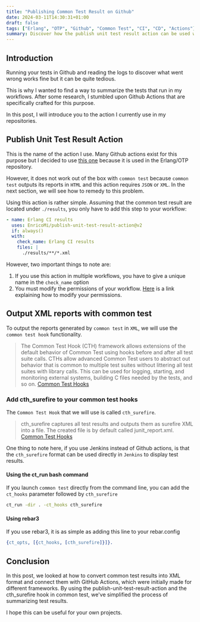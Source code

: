 ```yaml
---
title: "Publishing Common Test Result on Github"
date: 2024-03-11T14:30:31+01:00
draft: false
tags: ["Erlang", "OTP", "Github", "Common Test", "CI", "CD", "Actions"]
summary: Discover how the publish unit test result action can be used with the common test module
---
```


## Introduction

Running your tests in Github and reading the logs to discover what went wrong works fine but it can be quite tedious.

This is why I wanted to find a way to summarize the tests that run in my workflows. After some research, I stumbled upon Github Actions that are specifically crafted for this purpose.

In this post, I will introduce you to the action I currently use in my repositories.

## Publish Unit Test Result Action

This is the name of the action I use. Many Github actions exist for this purpose but I decided to use [this one](https://github.com/EnricoMi/publish-unit-test-result-action) because it is used in the Erlang/OTP repository.

However, it does not work out of the box with `common test` because `common test` outputs its reports in `HTML` and this action requires `JSON` or `XML`. In the next section, we will see how to remedy to this problem.

Using this action is rather simple. Assuming that the common test result are located under `./results`, you only have to add this step to your workflow:

```yml
- name: Erlang CI results
  uses: EnricoMi/publish-unit-test-result-action@v2
  if: always()
  with:
    check_name: Erlang CI results
    files: |
      ./results/**/*.xml
```

However, two important things to note are:

1. If you use this action in multiple workflows, you have to give a unique name in the `check_name` option
1. You must modify the permissions of your workflow. [Here](https://github.com/EnricoMi/publish-unit-test-result-action?tab=readme-ov-file#permissions) is a link explaining how to modify your permissions.

## Output XML reports with common test

To output the reports generated by `common test` in `XML`, we will use the `common test hook` functionality.

> The Common Test Hook (CTH) framework allows extensions of the default behavior of Common Test using hooks before and after all test suite calls. CTHs allow advanced Common Test users to abstract out behavior that is common to multiple test suites without littering all test suites with library calls. This can be used for logging, starting, and monitoring external systems, building C files needed by the tests, and so on. [Common Test Hooks](https://www.erlang.org/doc/apps/common_test/ct_hooks_chapter#general)

### Add cth_surefire to your common test hooks

The `Common Test Hook` that we will use is called `cth_surefire`.

> cth_surefire captures all test results and outputs them as surefire XML into a file. The created file is by default called junit_report.xml. [Common Test Hooks](https://www.erlang.org/doc/apps/common_test/ct_hooks_chapter#built-in-cths)

One thing to note here, if you use Jenkins instead of Github actions, is that the `cth_surefire` format can be used directly in `Jenkins` to display test results.

#### Using the ct_run bash command

If you launch `common test` directly from the command line, you can add the `ct_hooks` parameter followed by `cth_surefire`

```sh
ct_run -dir . -ct_hooks cth_surefire
```

#### Using rebar3

If you use rebar3, it is as simple as adding this line to your rebar.config

```erlang
{ct_opts, [{ct_hooks, [cth_surefire]}]}.
```

## Conclusion

In this post, we looked at how to convert common test results into XML format and connect them with GitHub Actions, which were initially made for different frameworks. By using the publish-unit-test-result-action and the cth_surefire hook in common test, we've simplified the process of summarizing test results.

I hope this can be useful for your own projects.
